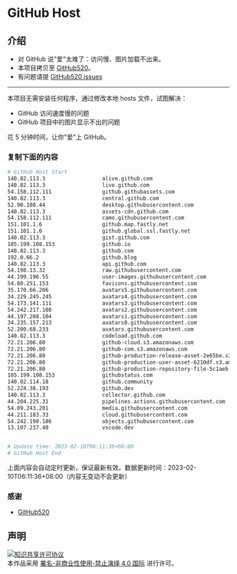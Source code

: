 # GitHub Host
## 介绍
- 对 GitHub 说"爱"太难了：访问慢、图片加载不出来。
- 本项目拷贝至 [GitHub520](https://github.com/521xueweihan/GitHub520)。
- 有问题请提 [GitHub520 issues](https://github.com/521xueweihan/GitHub520/issues/new)

---

本项目无需安装任何程序，通过修改本地 hosts 文件，试图解决：
- GitHub 访问速度慢的问题
- GitHub 项目中的图片显示不出的问题

花 5 分钟时间，让你"爱"上 GitHub。

### 复制下面的内容
```bash
# GitHub Host Start
140.82.113.3                  alive.github.com
140.82.113.3                  live.github.com
54.158.112.111                github.githubassets.com
140.82.113.3                  central.github.com
52.90.180.44                  desktop.githubusercontent.com
140.82.113.3                  assets-cdn.github.com
54.158.112.111                camo.githubusercontent.com
151.101.1.6                   github.map.fastly.net
151.101.1.6                   github.global.ssl.fastly.net
140.82.113.3                  gist.github.com
185.199.108.153               github.io
140.82.113.3                  github.com
192.0.66.2                    github.blog
140.82.113.3                  api.github.com
54.198.13.32                  raw.githubusercontent.com
44.199.196.55                 user-images.githubusercontent.com
54.80.251.153                 favicons.githubusercontent.com
35.170.66.206                 avatars5.githubusercontent.com
34.229.245.245                avatars4.githubusercontent.com
54.173.141.111                avatars3.githubusercontent.com
54.242.217.108                avatars2.githubusercontent.com
44.197.208.104                avatars1.githubusercontent.com
34.235.157.213                avatars0.githubusercontent.com
52.200.68.233                 avatars.githubusercontent.com
140.82.113.3                  codeload.github.com
72.21.206.80                  github-cloud.s3.amazonaws.com
72.21.206.80                  github-com.s3.amazonaws.com
72.21.206.80                  github-production-release-asset-2e65be.s3.amazonaws.com
72.21.206.80                  github-production-user-asset-6210df.s3.amazonaws.com
72.21.206.80                  github-production-repository-file-5c1aeb.s3.amazonaws.com
185.199.108.153               githubstatus.com
140.82.114.18                 github.community
52.224.38.193                 github.dev
140.82.113.3                  collector.github.com
44.204.225.31                 pipelines.actions.githubusercontent.com
54.89.243.201                 media.githubusercontent.com
44.211.183.33                 cloud.githubusercontent.com
54.242.190.186                objects.githubusercontent.com
13.107.237.40                 vscode.dev


# Update time: 2023-02-10T06:11:36+08:00
# GitHub Host End

```
上面内容会自动定时更新，保证最新有效。数据更新时间：2023-02-10T06:11:36+08:00（内容无变动不会更新）

### 感谢

- [GitHub520](https://github.com/521xueweihan/GitHub520)

## 声明
<a rel="license" href="https://creativecommons.org/licenses/by-nc-nd/4.0/deed.zh"><img alt="知识共享许可协议" style="border-width: 0" src="https://licensebuttons.net/l/by-nc-nd/4.0/88x31.png"></a><br>本作品采用 <a rel="license" href="https://creativecommons.org/licenses/by-nc-nd/4.0/deed.zh">署名-非商业性使用-禁止演绎 4.0 国际</a> 进行许可。